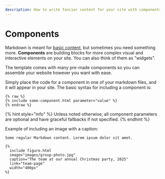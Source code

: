 ```yaml
---
description: How to write fancier content for your site with components
---
```


# Components

Markdown is meant for [basic content](../write-basic-content.md), but sometimes you need something more. **Components** are building blocks for more complex visual and interactive elements on your site. You can also think of them as "widgets".

The template comes with many pre-made components so you can assemble your website however you want with ease.

Simply place the code for a component in one of your markdown files, and it will appear in your site. The basic syntax for including a component is:

```liquid
{% raw %}
{% include some-component.html parameter="value" %}
{% endraw %}
```

{% hint style="info" %}
Unless noted otherwise, all component parameters are optional and have graceful fallbacks if not specified.
{% endhint %}

Example of including an image with a caption:

```liquid
Some regular Markdown content. Lorem ipsum dolor sit amet.

{%
  include figure.html
  image="images/group-photo.jpg"
  caption="The team at our annual Christmas party, 2025"
  link="team-page"
  width="400px"
%}
```
